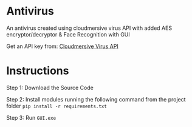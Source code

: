 # Antivirus
An antivirus created using cloudmersive virus API with added AES encryptor/decryptor &amp; Face Recognition with GUI

Get an API key from: <a href='cloudmersive.com/virus-api'>Cloudmersive Virus API</a>

# Instructions
Step 1: Download the Source Code

Step 2: Install modules running the following command from the project folder ```pip install -r requirements.txt```

Step 3: Run ```GUI.exe```
